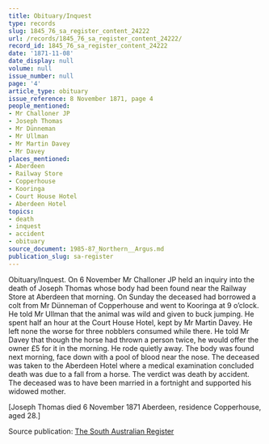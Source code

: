 ```yaml
---
title: Obituary/Inquest
type: records
slug: 1845_76_sa_register_content_24222
url: /records/1845_76_sa_register_content_24222/
record_id: 1845_76_sa_register_content_24222
date: '1871-11-08'
date_display: null
volume: null
issue_number: null
page: '4'
article_type: obituary
issue_reference: 8 November 1871, page 4
people_mentioned:
- Mr Challoner JP
- Joseph Thomas
- Mr Dünneman
- Mr Ullman
- Mr Martin Davey
- Mr Davey
places_mentioned:
- Aberdeen
- Railway Store
- Copperhouse
- Kooringa
- Court House Hotel
- Aberdeen Hotel
topics:
- death
- inquest
- accident
- obituary
source_document: 1985-87_Northern__Argus.md
publication_slug: sa-register
---
```


Obituary/Inquest.  On 6 November Mr Challoner JP held an inquiry into the death of Joseph Thomas whose body had been found near the Railway Store at Aberdeen that morning.  On Sunday the deceased had borrowed a colt from Mr Dünneman of Copperhouse and went to Kooringa at 9 o’clock.  He told Mr Ullman that the animal was wild and given to buck jumping.  He spent half an hour at the Court House Hotel, kept by Mr Martin Davey.  He left none the worse for three nobblers consumed while there.  He told Mr Davey that though the horse had thrown a person twice, he would offer the owner £5 for it in the morning.  He rode quietly away.  The body was found next morning, face down with a pool of blood near the nose.  The deceased was taken to the Aberdeen Hotel where a medical examination concluded death was due to a fall from a horse.  The verdict was death by accident.  The deceased was to have been married in a fortnight and supported his widowed mother.

[Joseph Thomas died 6 November 1871 Aberdeen, residence Copperhouse, aged 28.]

Source publication: [The South Australian Register](/publications/sa-register/)
